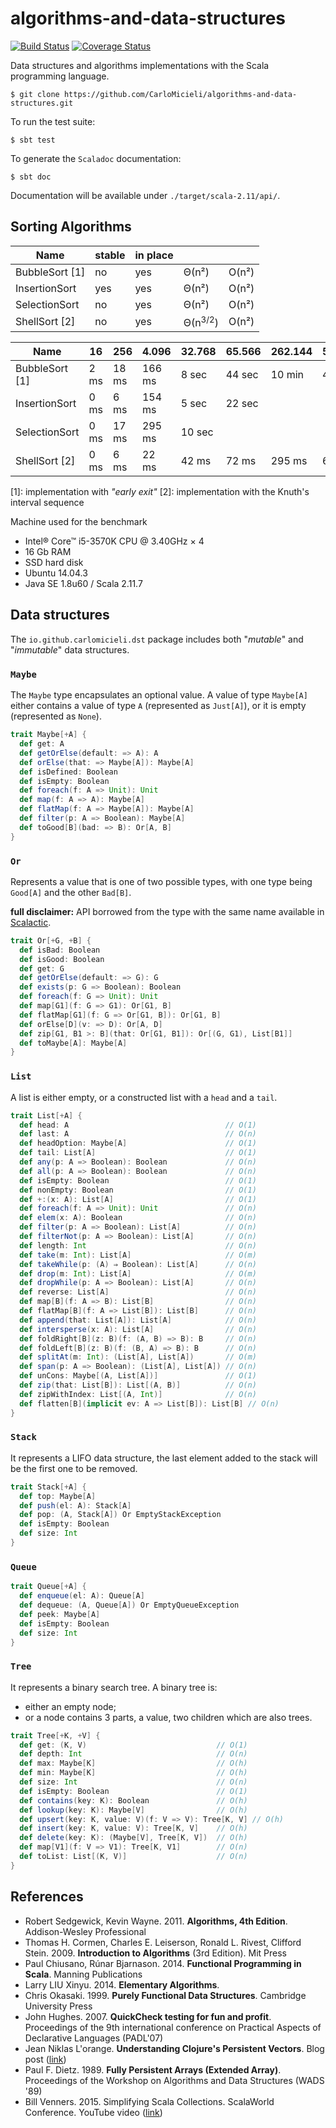 # algorithms-and-data-structures

[![Build Status](https://travis-ci.org/CarloMicieli/algorithms-and-data-structures.png?branch=master)](https://travis-ci.org/CarloMicieli/algorithms-and-data-structures)
[![Coverage Status](https://coveralls.io/repos/CarloMicieli/algorithms-and-data-structures/badge.svg?branch=master&service=github)](https://coveralls.io/github/CarloMicieli/algorithms-and-data-structures?branch=master)

Data structures and algorithms implementations with the Scala programming language.

    $ git clone https://github.com/CarloMicieli/algorithms-and-data-structures.git

To run the test suite:

    $ sbt test

To generate the `Scaladoc` documentation:

    $ sbt doc

Documentation will be available under `./target/scala-2.11/api/`.


## Sorting Algorithms

| Name              |   stable  |  in place |           |           |  
| ----------------- | --------- | --------- | --------- | --------- |
| BubbleSort [1]    |    no     |   yes     |   Θ(n²)   |    O(n²)  |
| InsertionSort     |    yes    |   yes     |   Θ(n²)   |    O(n²)  |
| SelectionSort     |    no     |   yes     |   Θ(n²)   |    O(n²)  |
| ShellSort [2]     |    no     |   yes     |   Θ(n<sup>3/2</sup>) |    O(n²)  |



| Name              |        16 |       256 |     4.096 |    32.768 |    65.566 |   262.144 |   524.288 | 1.048.576 |
| ----------------- | --------- | --------- | --------- | --------- | --------- | --------- | --------- | --------- |
| BubbleSort [1]    |      2 ms |     18 ms |    166 ms |     8 sec |    44 sec |    10 min |    47 min |    --     |
| InsertionSort     |      0 ms |      6 ms |    154 ms |     5 sec |    22 sec |           |           |    --     |
| SelectionSort     |      0 ms |     17 ms |    295 ms |    10 sec |           |           |           |    --     |
| ShellSort [2]     |      0 ms |      6 ms |     22 ms |     42 ms |     72 ms |    295 ms |    659 ms |     1 sec |


[1]: implementation with _"early exit"_
[2]: implementation with the Knuth's interval sequence

Machine used for the benchmark
* Intel® Core™ i5-3570K CPU @ 3.40GHz × 4
* 16 Gb RAM
* SSD hard disk
* Ubuntu 14.04.3
* Java SE 1.8u60 / Scala 2.11.7

## Data structures

The `io.github.carlomicieli.dst` package includes both "*mutable*" and "*immutable*" data structures. 

### `Maybe`

The `Maybe` type encapsulates an optional value. A value of type `Maybe[A]` either contains a value of type `A` 
(represented as `Just[A]`), or it is empty (represented as `None`).

```scala
trait Maybe[+A] {
  def get: A
  def getOrElse(default: => A): A
  def orElse(that: => Maybe[A]): Maybe[A]
  def isDefined: Boolean
  def isEmpty: Boolean
  def foreach(f: A => Unit): Unit
  def map(f: A => A): Maybe[A]
  def flatMap(f: A => Maybe[A]): Maybe[A]
  def filter(p: A => Boolean): Maybe[A]
  def toGood[B](bad: => B): Or[A, B]
}
```

### `Or`

Represents a value that is one of two possible types, with one type being `Good[A]` and the other `Bad[B]`.

__full disclaimer:__ API borrowed from the type with the same name available in 
[Scalactic](http://doc.scalatest.org/2.2.4/org/scalactic/Or.html).

```scala
trait Or[+G, +B] {
  def isBad: Boolean
  def isGood: Boolean
  def get: G
  def getOrElse(default: => G): G
  def exists(p: G => Boolean): Boolean
  def foreach(f: G => Unit): Unit
  def map[G1](f: G => G1): Or[G1, B]
  def flatMap[G1](f: G => Or[G1, B]): Or[G1, B]
  def orElse[D](v: => D): Or[A, D]
  def zip[G1, B1 >: B](that: Or[G1, B1]): Or[(G, G1), List[B1]]
  def toMaybe[A]: Maybe[A]
}
```

### `List`

A list is either empty, or a constructed list with a `head` and a `tail`.

```scala
trait List[+A] {
  def head: A                                   // O(1)
  def last: A                                   // O(n)
  def headOption: Maybe[A]                      // O(1)
  def tail: List[A]                             // O(1)
  def any(p: A => Boolean): Boolean             // O(n)
  def all(p: A => Boolean): Boolean             // O(n)
  def isEmpty: Boolean                          // O(1)
  def nonEmpty: Boolean                         // O(1)
  def +:(x: A): List[A]                         // O(1)
  def foreach(f: A => Unit): Unit               // O(n)
  def elem(x: A): Boolean                       // O(n)
  def filter(p: A => Boolean): List[A]          // O(n)
  def filterNot(p: A => Boolean): List[A]       // O(n)
  def length: Int                               // O(n)
  def take(m: Int): List[A]                     // O(m)
  def takeWhile(p: (A) ⇒ Boolean): List[A]      // O(n)
  def drop(m: Int): List[A]                     // O(m)
  def dropWhile(p: A => Boolean): List[A]       // O(n)
  def reverse: List[A]                          // O(n)
  def map[B](f: A => B): List[B]                // O(n)
  def flatMap[B](f: A => List[B]): List[B]      // O(n)
  def append(that: List[A]): List[A]            // O(n)
  def intersperse(x: A): List[A]                // O(n)
  def foldRight[B](z: B)(f: (A, B) => B): B     // O(n)
  def foldLeft[B](z: B)(f: (B, A) => B): B      // O(n)
  def splitAt(m: Int): (List[A], List[A])       // O(m)
  def span(p: A => Boolean): (List[A], List[A]) // O(n)
  def unCons: Maybe[(A, List[A])]               // O(1)
  def zip(that: List[B]): List[(A, B)]          // O(n)
  def zipWithIndex: List[(A, Int)]              // O(n)
  def flatten[B](implicit ev: A => List[B]): List[B] // O(n)
}
```

### `Stack`

It represents a LIFO data structure, the last element added to the stack will be the first one to be removed.

```scala
trait Stack[+A] {
  def top: Maybe[A]
  def push(el: A): Stack[A]
  def pop: (A, Stack[A]) Or EmptyStackException
  def isEmpty: Boolean
  def size: Int
}
```

### `Queue`

```scala
trait Queue[+A] {
  def enqueue(el: A): Queue[A]
  def dequeue: (A, Queue[A]) Or EmptyQueueException
  def peek: Maybe[A]
  def isEmpty: Boolean
  def size: Int
}
```

### `Tree`

It represents a binary search tree.
A binary tree is:
* either an empty node;
* or a node contains 3 parts, a value, two children which are also trees.

```scala
trait Tree[+K, +V] {
  def get: (K, V)                             // O(1)
  def depth: Int                              // O(n)
  def max: Maybe[K]                           // O(h)
  def min: Maybe[K]                           // O(h)
  def size: Int                               // O(n)
  def isEmpty: Boolean                        // O(1)
  def contains(key: K): Boolean               // O(h)
  def lookup(key: K): Maybe[V]                // O(h)
  def upsert(key: K, value: V)(f: V => V): Tree[K, V] // O(h)
  def insert(key: K, value: V): Tree[K, V]    // O(h)
  def delete(key: K): (Maybe[V], Tree[K, V])  // O(h) 
  def map[V1](f: V => V1): Tree[K, V1]        // O(n)
  def toList: List[(K, V)]                    // O(n)
}
```

References
----------

* Robert Sedgewick, Kevin Wayne. 2011. __Algorithms, 4th Edition__. Addison-Wesley Professional
* Thomas H. Cormen, Charles E. Leiserson, Ronald L. Rivest, Clifford Stein. 2009. __Introduction to Algorithms__ (3rd Edition). Mit Press
* Paul Chiusano, Rúnar Bjarnason. 2014. __Functional Programming in Scala__. Manning Publications
* Larry LIU Xinyu. 2014. __Elementary Algorithms__.
* Chris Okasaki. 1999. __Purely Functional Data Structures__. Cambridge University Press
* John Hughes. 2007. __QuickCheck testing for fun and profit__. Proceedings of the 9th international conference on Practical Aspects of Declarative Languages (PADL'07)
* Jean Niklas L'orange. __Understanding Clojure's Persistent Vectors__. Blog post ([link](http://hypirion.com/musings/understanding-persistent-vector-pt-1))
* Paul F. Dietz. 1989. __Fully Persistent Arrays (Extended Array)__. Proceedings of the Workshop on Algorithms and Data Structures (WADS '89)
* Bill Venners. 2015. Simplifying Scala Collections. ScalaWorld Conference. YouTube video ([link](https://www.youtube.com/watch?v=UBjzbkhvYTU))